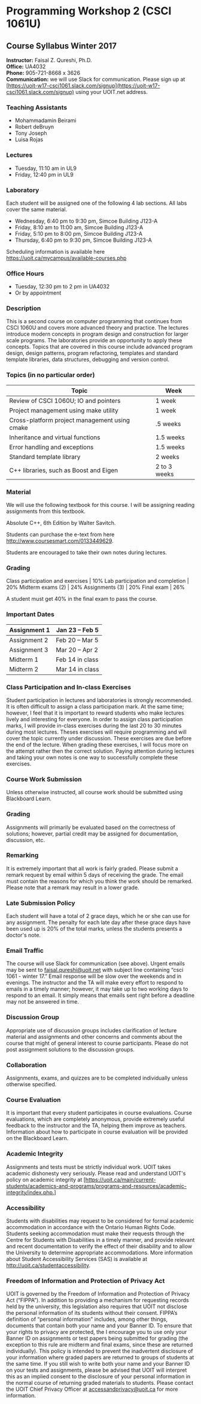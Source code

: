 # Programming Workshop 2 (CSCI 1061U)## Course Syllabus Winter 2017__Instructor:__ Faisal Z. Qureshi, Ph.D.  __Office:__ UA4032  __Phone:__ 905-721-8668 x 3626  __Communication:__ we will use Slack for communication.  Please sign up at [https://uoit-w17-csci1061.slack.com/signup](https://uoit-w17-csci1061.slack.com/signup) using your UOIT.net address.  ### Teaching Assistants- Mohammadamin Beirami- Robert deBruyn- Tony Joseph- Luisa Rojas### Lectures- Tuesday, 11:10 am in UL9- Friday, 12:40 pm in UL9### LaboratoryEach student will be assigned one of the following 4 lab sections.  All labs cover the same material.- Wednesday, 6:40 pm to 9:30 pm, Simcoe Building J123-A- Friday, 8:10 am to 11:00 am, Simcoe Building J123-A- Friday, 5:10 pm to 8:00 pm, Simcoe Building J123-A- Thursday, 6:40 pm to 9:30 pm, Simcoe Building J123-AScheduling information is available here https://uoit.ca/mycampus/available-courses.php### Office Hours- Tuesday, 12:30 pm to 2 pm in UA4032- Or by appointment### DescriptionThis is a second course on computer programming that continues from CSCI 1060U and covers more advanced theory and practice. The lectures introduce modern concepts in program design and construction for larger scale programs. The laboratories provide an opportunity to apply these concepts. Topics that are covered in this course include advanced program design, design patterns, program refactoring, templates and standard template libraries, data structures, debugging and version control.### Topics (in no particular order)Topic | Week--------------------------------------|-------	Review of CSCI 1060U; IO and pointers | 1 weekProject management using make utility | 1 weekCross-platform project management using cmake | .5 weeksInheritance and virtual functions | 1.5 weeksError handling and exceptions | 1.5 weeksStandard template library | 2 weeksC++ libraries, such as Boost and Eigen | 2 to 3 weeks### MaterialWe will use the following textbook for this course.  I will be assigning reading assignments from this textbook. Absolute C++, 6th  Edition by Walter Savitch.Students can purchase the e-text from here http://www.coursesmart.com/0133449629.Students are encouraged to take their own notes during lectures.### Grading	Class participation and exercises |  10%Lab participation and completion | 20%Midterm exams (2) | 24%Assignments (3) | 20%Final exam | 26%A student must get 40% in the final exam to pass the course. ### Important DatesAssignment 1 | Jan 23 – Feb 5-------------|---------------Assignment 2 | Feb 20 – Mar 5Assignment 3 | Mar 20 – Apr 2Midterm 1 | Feb 14 in classMidterm 2 | Mar 14 in class### Class Participation and In-class ExercisesStudent participation in lectures and laboratories is strongly recommended. It is often difficult to assign a class participation mark. At the same time; however, I feel that it is important to reward students who make lectures lively and interesting for everyone.  In order to assign class participation marks, I will provide in-class exercises during the last 20 to 30 minutes during most lectures.  Theses exercises will require programming and will cover the topic currently under discussion.  These exercises are due before the end of the lecture.  When grading these exercises, I will focus more on the attempt rather then the correct solution.  Paying attention during lectures and taking your own notes is one way to successfully complete these exercises. ### Course Work SubmissionUnless otherwise instructed, all course work should be submitted using Blackboard Learn.### GradingAssignments will primarily be evaluated based on the correctness of solutions; however, partial credit may be assigned for documentation, discussion, etc.### RemarkingIt is extremely important that all work is fairly graded. Please submit a remark request by email within 5 days of receiving the grade. The email must contain the reasons for which you think the work should be remarked. Please note that a remark may result in a lower grade.### Late Submission PolicyEach student will have a total of 2 grace days, which he or she can use for any assignment. The penalty for each late day after these grace days have been used up is 20% of the total marks, unless the students presents a doctor's note.### Email TrafficThe course will use Slack for communication (see above). Urgent emails may be sent to faisal.qureshi@uoit.net with subject line containing “csci 1061 - winter 17.”  Email response will be slow over the weekends and in evenings. The instructor and the TA will make every effort to respond to emails in a timely manner; however, it may take up to two working days to respond to an email. It simply means that emails sent right before a deadline may not be answered in time.### Discussion GroupAppropriate use of discussion groups includes clarification of lecture material and assignments and other concerns and comments about the course that might of general interest to course participants. Please do not post assignment solutions to the discussion groups.### CollaborationAssignments, exams, and quizzes are to be completed individually unless otherwise specified. ### Course EvaluationIt is important that every student participates in course evaluations. Course evaluations, which are completely anonymous, provide extremely useful feedback to the instructor and the TA, helping them improve as teachers. Information about how to participate in course evaluation will be provided on the Blackboard Learn.### Academic IntegrityAssignments and tests must be strictly individual work. UOIT takes academic dishonesty very seriously. Please read and understand UOIT's policy on academic integrity at [https://uoit.ca/main/current-students/academics-and-programs/programs-and-resources/academic-integrity/index.php.]### AccessibilityStudents with disabilities may request to be considered for formal academic accommodation in accordance with the Ontario Human Rights Code. Students seeking accommodation must make their requests through the Centre for Students with Disabilities in a timely manner, and provide relevant and recent documentation to verify the effect of their disability and to allow the University to determine appropriate accommodations. More information about Student Accessibility Services (SAS) is available at http://uoit.ca/studentaccessibility.  ### Freedom of Information and Protection of Privacy ActUOIT is governed by the Freedom of Information and Protection of Privacy Act (“FIPPA”). In addition to providing a mechanism for requesting records held by the university, this legislation also requires that UOIT not disclose the personal information of its students without their consent.FIPPA’s definition of “personal information” includes, among other things, documents that contain both your name and your Banner ID. To ensure that your rights to privacy are protected, the I encourage you to use only your Banner ID on assignments or test papers being submitted for grading (the exception to this rule are midterm and final exams, since these are returned individually). This policy is intended to prevent the inadvertent disclosure of your information where graded papers are returned to groups of students at the same time. If you still wish to write both your name and your Banner ID on your tests and assignments, please be advised that UOIT will interpret this as an implied consent to the disclosure of your personal information in the normal course of returning graded materials to students. Please contact the UOIT Chief Privacy Officer at accessandprivacy@uoit.ca for more information.